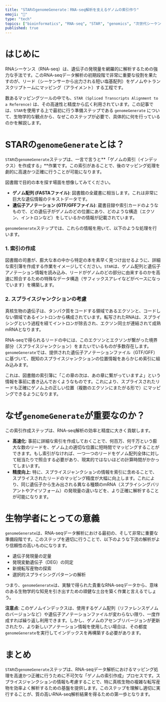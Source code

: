 ```yaml
---
title: "STARのgenomeGenerate：RNA-seq解析を支えるゲノムの索引作り"
emoji: "🧬"
type: "tech"
topics: ["bioinformatics", "RNA-seq", "STAR", "genomics", "次世代シーケンサー"]
published: true
---
```


# はじめに

RNAシーケンス（RNA-seq）は、遺伝子の発現量を網羅的に解析するための強力な手法です。このRNA-seqデータ解析の初期段階で非常に重要な役割を果たすのが、リード（シーケンサーから出力される短い塩基配列）をゲノムやトランスクリプトームにマッピング（アライメント）する工程です。

数あるマッピングツールの中でも、`STAR (Spliced Transcripts Alignment to a Reference)` は、その高速性と精度から広く利用されています。この記事では、`STAR`を使用する上で最初に行う準備ステップである `genomeGenerate` について、生物学的な観点から、なぜこのステップが必要で、具体的に何を行っているのかを解説します。

# STARの`genomeGenerate`とは？

`STAR`の`genomeGenerate`ステップは、一言で言うと**「ゲノムの索引（インデックス）を作成する」**作業です。この索引があることで、後のマッピング処理を劇的に高速かつ正確に行うことが可能になります。

図書館で目的の本を探す場面を想像してみてください。

* **ゲノム配列 (FASTAファイル)**: 図書館の全蔵書に相当します。これは非常に巨大な遺伝情報のテキストデータです。
* **遺伝子アノテーション (GTF/GFFファイル)**: 蔵書目録や索引カードのようなもので、どの遺伝子がゲノムのどの位置にあり、どのような構造（エクソン、イントロンなど）をしているかの情報が記載されています。

`genomeGenerate`ステップでは、これらの情報を用いて、以下のような処理を行います。

### 1. 索引の作成

図書館の司書が、膨大な本の中から特定の本を素早く見つけ出せるように、詳細な索引簿を作成する作業をイメージしてください。`STAR`は、ゲノム配列と遺伝子アノテーション情報を読み込み、リードがゲノムのどの部分に由来するのかを高速に照合するための特殊なデータ構造（サフィックスアレイなどがベースになっています）を構築します。

### 2. スプライスジャンクションの考慮

真核生物の遺伝子は、タンパク質をコードする領域であるエクソンと、コードしない領域であるイントロンから構成されています。転写されたRNAは、スプライシングという過程を経てイントロンが除去され、エクソン同士が連結されて成熟mRNAとなります。

RNA-seqで得られるリードの中には、このエクソンとエクソンが繋がった境界部分（スプライスジャンクション）をまたいでいるものが多数存在します。`genomeGenerate`では、提供された遺伝子アノテーションファイル（GTF/GFF）に基づいて、既知のスプライスジャンクションの位置情報をあらかじめ索引に組み込みます。

これは、図書館の索引簿に「この章の次は、あの章に繋がっていますよ」という情報を事前に書き込んでおくようなものです。これにより、スプライスされたリードも正確にゲノム上の正しい位置（複数のエクソンにまたがる形で）にマッピングできるようになります。

# なぜ`genomeGenerate`が重要なのか？

この索引作成ステップは、RNA-seq解析の効率と精度に大きく貢献します。

* **高速化**: 事前に詳細な索引を作成しておくことで、何百万、何千万という膨大な数のリードを、ゲノム上の適切な位置に短時間でマッピングすることができます。もし索引がなければ、一つ一つのリードをゲノム配列全体に対して総当たりで照合する必要があり、現実的ではないほどの計算時間がかかってしまいます。
* **精度向上**: 特に、スプライスジャンクションの情報を索引に含めることで、スプライスされたリードのマッピング精度が大幅に向上します。これにより、同じ遺伝子から生み出される異なる種類のmRNA（スプライシングバリアントやアイソフォーム）の発現量の違いなどを、より正確に解析することが可能になります。

# 生物学者にとっての意義

`genomeGenerate`は、RNA-seqデータ解析における最初の、そして非常に重要な準備段階です。このステップを適切に行うことで、以下のような下流の解析がより信頼性の高いものになります。

* 遺伝子発現量の定量
* 発現変動遺伝子（DEG）の同定
* 新規転写産物の探索
* 選択的スプライシングパターンの解析

つまり、`genomeGenerate`は、実験で得られた貴重なRNA-seqデータから、意味のある生物学的な知見を引き出すための頑健な土台を築く作業と言えるでしょう。

**注意点**:
このゲノムインデックスは、使用するゲノム配列（リファレンスゲノムのバージョンなど）や遺伝子アノテーションファイルが変わらない限り、一度作成すれば繰り返し利用できます。しかし、ゲノムのアセンブリバージョンが更新されたり、より新しいアノテーション情報を使用したい場合は、その都度`genomeGenerate`を実行してインデックスを再構築する必要があります。

# まとめ

`STAR`の`genomeGenerate`ステップは、RNA-seqデータ解析におけるマッピング処理を高速かつ正確に行うために不可欠な「ゲノムの索引作成」プロセスです。スプライスジャンクションの情報も考慮することで、特に真核生物の複雑な転写産物を効率よく解析するための基盤を提供します。このステップを理解し適切に実行することが、質の高いRNA-seq解析結果を得るための第一歩となります。
